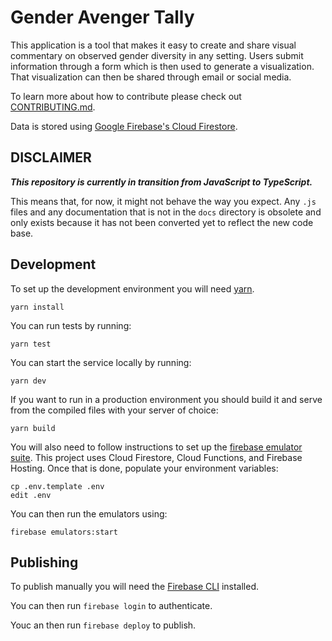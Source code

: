 Gender Avenger Tally
===========

This application is a tool that makes it easy to create and share visual commentary on observed gender diversity in any setting.  Users submit information through a form which is then used to generate a visualization.  That visualization can then be shared through email or social media.

To learn more about how to contribute please check out [CONTRIBUTING.md](CONTRIBUTING.md).

Data is stored using [Google Firebase's Cloud Firestore](https://firebase.google.com/docs/firestore).

## DISCLAIMER

***This repository is currently in transition from JavaScript to TypeScript.***

This means that, for now, it might not behave the way you expect.  Any `.js` files and any documentation that is not in the `docs` directory is obsolete and only exists because it has not been converted yet to reflect the new code base.

## Development

To set up the development environment you will need [yarn](https://yarnpkg.com/).

```
yarn install
```

You can run tests by running:

```
yarn test
```

You can start the service locally by running:

```
yarn dev
```

If you want to run in a production environment you should build it and serve from the compiled files with your server of choice:

```
yarn build
```

You will also need to follow instructions to set up the [firebase emulator suite](https://firebase.google.com/docs/emulator-suite/install_and_configure).  This project uses Cloud Firestore, Cloud Functions, and Firebase Hosting.  Once that is done, populate your environment variables:

```
cp .env.template .env
edit .env
```

You can then run the emulators using:

```
firebase emulators:start
```

## Publishing

To publish manually you will need the [Firebase CLI](https://firebase.google.com/docs/cli) installed.

You can then run `firebase login` to authenticate.

Youc an then run `firebase deploy` to publish.

